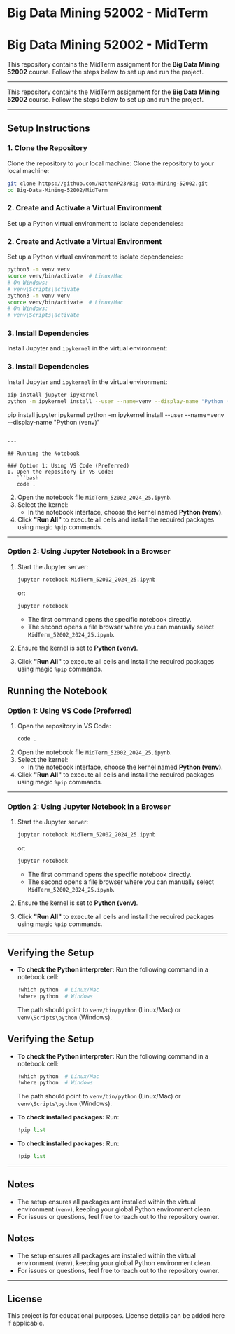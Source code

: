 # Big Data Mining 52002 - MidTerm
# Big Data Mining 52002 - MidTerm

This repository contains the MidTerm assignment for the **Big Data Mining 52002** course. Follow the steps below to set up and run the project.

---
This repository contains the MidTerm assignment for the **Big Data Mining 52002** course. Follow the steps below to set up and run the project.

---

## Setup Instructions

### 1. Clone the Repository
Clone the repository to your local machine:
Clone the repository to your local machine:
```bash
git clone https://github.com/NathanP23/Big-Data-Mining-52002.git
cd Big-Data-Mining-52002/MidTerm
```

### 2. Create and Activate a Virtual Environment
Set up a Python virtual environment to isolate dependencies:
### 2. Create and Activate a Virtual Environment
Set up a Python virtual environment to isolate dependencies:
```bash
python3 -m venv venv
source venv/bin/activate  # Linux/Mac
# On Windows:
# venv\Scripts\activate
python3 -m venv venv
source venv/bin/activate  # Linux/Mac
# On Windows:
# venv\Scripts\activate
```

### 3. Install Dependencies
Install Jupyter and `ipykernel` in the virtual environment:
### 3. Install Dependencies
Install Jupyter and `ipykernel` in the virtual environment:
```bash
pip install jupyter ipykernel
python -m ipykernel install --user --name=venv --display-name "Python (venv)"
```
pip install jupyter ipykernel
python -m ipykernel install --user --name=venv --display-name "Python (venv)"
```

---

## Running the Notebook

### Option 1: Using VS Code (Preferred)
1. Open the repository in VS Code:
   ```bash
   code .
   ```
2. Open the notebook file `MidTerm_52002_2024_25.ipynb`.
3. Select the kernel:
   - In the notebook interface, choose the kernel named **Python (venv)**.
4. Click **"Run All"** to execute all cells and install the required packages using magic `%pip` commands.

---

### Option 2: Using Jupyter Notebook in a Browser
1. Start the Jupyter server:
   ```bash
   jupyter notebook MidTerm_52002_2024_25.ipynb
   ```
   or:
   ```bash
   jupyter notebook
   ```
   - The first command opens the specific notebook directly.
   - The second opens a file browser where you can manually select `MidTerm_52002_2024_25.ipynb`.

2. Ensure the kernel is set to **Python (venv)**.
3. Click **"Run All"** to execute all cells and install the required packages using magic `%pip` commands.
## Running the Notebook

### Option 1: Using VS Code (Preferred)
1. Open the repository in VS Code:
   ```bash
   code .
   ```
2. Open the notebook file `MidTerm_52002_2024_25.ipynb`.
3. Select the kernel:
   - In the notebook interface, choose the kernel named **Python (venv)**.
4. Click **"Run All"** to execute all cells and install the required packages using magic `%pip` commands.

---

### Option 2: Using Jupyter Notebook in a Browser
1. Start the Jupyter server:
   ```bash
   jupyter notebook MidTerm_52002_2024_25.ipynb
   ```
   or:
   ```bash
   jupyter notebook
   ```
   - The first command opens the specific notebook directly.
   - The second opens a file browser where you can manually select `MidTerm_52002_2024_25.ipynb`.

2. Ensure the kernel is set to **Python (venv)**.
3. Click **"Run All"** to execute all cells and install the required packages using magic `%pip` commands.

---

## Verifying the Setup
- **To check the Python interpreter:**
  Run the following command in a notebook cell:
  ```python
  !which python  # Linux/Mac
  !where python  # Windows
  ```
  The path should point to `venv/bin/python` (Linux/Mac) or `venv\Scripts\python` (Windows).
## Verifying the Setup
- **To check the Python interpreter:**
  Run the following command in a notebook cell:
  ```python
  !which python  # Linux/Mac
  !where python  # Windows
  ```
  The path should point to `venv/bin/python` (Linux/Mac) or `venv\Scripts\python` (Windows).

- **To check installed packages:**
  Run:
  ```python
  !pip list
  ```
- **To check installed packages:**
  Run:
  ```python
  !pip list
  ```

---

## Notes
- The setup ensures all packages are installed within the virtual environment (`venv`), keeping your global Python environment clean.
- For issues or questions, feel free to reach out to the repository owner.
## Notes
- The setup ensures all packages are installed within the virtual environment (`venv`), keeping your global Python environment clean.
- For issues or questions, feel free to reach out to the repository owner.

---

## License
This project is for educational purposes. License details can be added here if applicable.